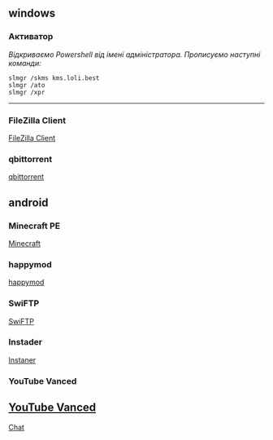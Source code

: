 ## windows
### Активатор
*Відкриваємо Powershell від імені адміністратора. Прописуємо наступні команди:*
```
slmgr /skms kms.loli.best
slmgr /ato
slmgr /xpr
```
-----
### FileZilla Client 
[FileZilla Client ](https://filezilla-project.org/download.php?type=client)
### qbittorrent
[qbittorrent](https://www.qbittorrent.org/download.php)
## android
### Minecraft PE
[Minecraft](https://t.me/Windowsandroid5_1bot?start=9QhdPhK82DVUqjA5gamH)
### happymod
[happymod](https://happymod.com/)
### SwiFTP
[SwiFTP](https://t.me/Windowsandroid5_1bot?start=UjlaBQwL2N9oHU5qNOCu)
### Instader
[Instaner](https://thedise.me/instander/)
### YouTube Vanced
[YouTube Vanced](https://vancedapp.com/)
-----
[Chat](https://robyivanov.github.io/borsch-2009/chat/)
